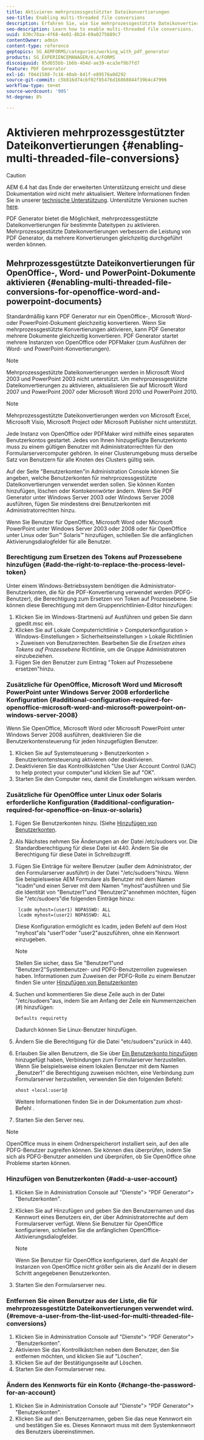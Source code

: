 ```yaml
---
title: Aktivieren mehrprozessgestützter Dateikonvertierungen
seo-title: Enabling multi-threaded file conversions
description: Erfahren Sie, wie Sie mehrprozessgestützte Dateikonvertierungen aktivieren.
seo-description: Learn how to enable multi-threaded file conversions.
uuid: 830c78aa-4f68-4e01-8b24-69a0275689c7
contentOwner: admin
content-type: reference
geptopics: SG_AEMFORMS/categories/working_with_pdf_generator
products: SG_EXPERIENCEMANAGER/6.4/FORMS
discoiquuid: 85d655bb-1b6b-4b4d-ae39-eca3ef9b7fd7
feature: PDF Generator
exl-id: f0441588-7c16-40ab-841f-e89576a0d292
source-git-commit: c5b816d74c6f02f85476d16868844f39b4c47996
workflow-type: tm+mt
source-wordcount: '905'
ht-degree: 8%

---
```


# Aktivieren mehrprozessgestützter Dateikonvertierungen {#enabling-multi-threaded-file-conversions}

>[!CAUTION]
>
>AEM 6.4 hat das Ende der erweiterten Unterstützung erreicht und diese Dokumentation wird nicht mehr aktualisiert. Weitere Informationen finden Sie in unserer [technische Unterstützung](https://helpx.adobe.com/de/support/programs/eol-matrix.html). Unterstützte Versionen suchen [here](https://experienceleague.adobe.com/docs/?lang=de).

PDF Generator bietet die Möglichkeit, mehrprozessgestützte Dateikonvertierungen für bestimmte Dateitypen zu aktivieren. Mehrprozessgestützte Dateikonvertierungen verbessern die Leistung von PDF Generator, da mehrere Konvertierungen gleichzeitig durchgeführt werden können.

## Mehrprozessgestützte Dateikonvertierungen für OpenOffice-, Word- und PowerPoint-Dokumente aktivieren {#enabling-multi-threaded-file-conversions-for-openoffice-word-and-powerpoint-documents}

Standardmäßig kann PDF Generator nur ein OpenOffice-, Microsoft Word- oder PowerPoint-Dokument gleichzeitig konvertieren. Wenn Sie mehrprozessgestützte Konvertierungen aktivieren, kann PDF Generator mehrere Dokumente gleichzeitig konvertieren. PDF Generator startet mehrere Instanzen von OpenOffice oder PDFMaker (zum Ausführen der Word- und PowerPoint-Konvertierungen).

>[!NOTE]
>
>Mehrprozessgestützte Dateikonvertierungen werden in Microsoft Word 2003 und PowerPoint 2003 nicht unterstützt. Um mehrprozessgestützte Dateikonvertierungen zu aktivieren, aktualisieren Sie auf Microsoft Word 2007 und PowerPoint 2007 oder Microsoft Word 2010 und PowerPoint 2010.

>[!NOTE]
>
>Mehrprozessgestützte Dateikonvertierungen werden von Microsoft Excel, Microsoft Visio, Microsoft Project oder Microsoft Publisher nicht unterstützt.

Jede Instanz von OpenOffice oder PDFMaker wird mithilfe eines separaten Benutzerkontos gestartet. Jedes von Ihnen hinzugefügte Benutzerkonto muss zu einem gültigen Benutzer mit Administratorrechten für den Formularservercomputer gehören. In einer Clusterumgebung muss derselbe Satz von Benutzern für alle Knoten des Clusters gültig sein.

Auf der Seite &quot;Benutzerkonten&quot;in Administration Console können Sie angeben, welche Benutzerkonten für mehrprozessgestützte Dateikonvertierungen verwendet werden sollen. Sie können Konten hinzufügen, löschen oder Kontokennwörter ändern. Wenn Sie PDF Generator unter Windows Server 2003 oder Windows Server 2008 ausführen, fügen Sie mindestens drei Benutzerkonten mit Administratorrechten hinzu.

Wenn Sie Benutzer für OpenOffice, Microsoft Word oder Microsoft PowerPoint unter Windows Server 2003 oder 2008 oder für OpenOffice unter Linux oder Sun™ Solaris™ hinzufügen, schließen Sie die anfänglichen Aktivierungsdialogfelder für alle Benutzer.

### Berechtigung zum Ersetzen des Tokens auf Prozessebene hinzufügen {#add-the-right-to-replace-the-process-level-token}

Unter einem Windows-Betriebssystem benötigen die Administrator-Benutzerkonten, die für die PDF-Konvertierung verwendet werden (PDFG-Benutzer), die Berechtigung zum Ersetzen von Token auf Prozessebene. Sie können diese Berechtigung mit dem Gruppenrichtlinien-Editor hinzufügen:

1. Klicken Sie im Windows-Startmenü auf Ausführen und geben Sie dann gpedit.msc ein.
1. Klicken Sie auf Lokale Computerrichtlinie > Computerkonfiguration > Windows-Einstellungen > Sicherheitseinstellungen > Lokale Richtlinien > Zuweisen von Benutzerrechten. Bearbeiten Sie die *Ersetzen eines Tokens auf Prozessebene* Richtlinie, um die Gruppe Administratoren einzubeziehen.
1. Fügen Sie den Benutzer zum Eintrag &quot;Token auf Prozessebene ersetzen&quot;hinzu.

### Zusätzliche für OpenOffice, Microsoft Word und Microsoft PowerPoint unter Windows Server 2008 erforderliche Konfiguration {#additional-configuration-required-for-openoffice-microsoft-word-and-microsoft-powerpoint-on-windows-server-2008}

Wenn Sie OpenOffice, Microsoft Word oder Microsoft PowerPoint unter Windows Server 2008 ausführen, deaktivieren Sie die Benutzerkontensteuerung für jeden hinzugefügten Benutzer.

1. Klicken Sie auf Systemsteuerung > Benutzerkonten > Benutzerkontensteuerung aktivieren oder deaktivieren.
1. Deaktivieren Sie das Kontrollkästchen &quot;Use User Account Control (UAC) to help protect your computer&quot;und klicken Sie auf &quot;OK&quot;.
1. Starten Sie den Computer neu, damit die Einstellungen wirksam werden.

### Zusätzliche für OpenOffice unter Linux oder Solaris erforderliche Konfiguration {#additional-configuration-required-for-openoffice-on-linux-or-solaris}

1. Fügen Sie Benutzerkonten hinzu. (Siehe [Hinzufügen von Benutzerkonten](enabling-multi-threaded-file-conversions.md#add-a-user-account).
1. Als Nächstes nehmen Sie Änderungen an der Datei /etc/sudoers vor. Die Standardberechtigung für diese Datei ist 440. Ändern Sie die Berechtigung für diese Datei in Schreibzugriff.
1. Fügen Sie Einträge für weitere Benutzer (außer dem Administrator, der den Formularserver ausführt) in der Datei &quot;/etc/sudoers&quot;hinzu. Wenn Sie beispielsweise AEM Formulare als Benutzer mit dem Namen &quot;lcadm&quot;und einen Server mit dem Namen &quot;myhost&quot;ausführen und Sie die Identität von &quot;Benutzer1&quot;und &quot;Benutzer2&quot;annehmen möchten, fügen Sie &quot;/etc/sudoers&quot;die folgenden Einträge hinzu:

   ```as3
    lcadm myhost=(user1) NOPASSWD: ALL 
    lcadm myhost=(user2) NOPASSWD: ALL
   ```

   Diese Konfiguration ermöglicht es lcadm, jeden Befehl auf dem Host &quot;myhost&quot;als &quot;user1&quot;oder &quot;user2&quot;auszuführen, ohne ein Kennwort einzugeben.

   >[!NOTE]
   >
   >Stellen Sie sicher, dass Sie &quot;Benutzer1&quot;und &quot;Benutzer2&quot;Systembenutzer- und PDFG-Benutzerrollen zugewiesen haben. Informationen zum Zuweisen der PDFG-Rolle zu einem Benutzer finden Sie unter [Hinzufügen von Benutzerkonten](enabling-multi-threaded-file-conversions.md#add-a-user-account)

1. Suchen und kommentieren Sie diese Zeile auch in der Datei &quot;/etc/sudoers&quot;aus, indem Sie am Anfang der Zeile ein Nummernzeichen (#) hinzufügen:

   ```as3
   Defaults requiretty
   ```

   Dadurch können Sie Linux-Benutzer hinzufügen.

1. Ändern Sie die Berechtigung für die Datei &quot;etc/sudoers&quot;zurück in 440.
1. Erlauben Sie allen Benutzern, die Sie über [Ein Benutzerkonto hinzufügen](enabling-multi-threaded-file-conversions.md#add-a-user-account) hinzugefügt haben, Verbindungen zum Formularserver herzustellen. Wenn Sie beispielsweise einem lokalen Benutzer mit dem Namen „Benutzer1“ die Berechtigung zuweisen möchten, eine Verbindung zum Formularserver herzustellen, verwenden Sie den folgenden Befehl:

   `xhost +local:user1@`

   Weitere Informationen finden Sie in der Dokumentation zum xhost-Befehl .

1. Starten Sie den Server neu.

>[!NOTE]
>
>OpenOffice muss in einem Ordnerspeicherort installiert sein, auf den alle PDFG-Benutzer zugreifen können. Sie können dies überprüfen, indem Sie sich als PDFG-Benutzer anmelden und überprüfen, ob Sie OpenOffice ohne Probleme starten können.

### Hinzufügen von Benutzerkonten {#add-a-user-account}

1. Klicken Sie in Administration Console auf &quot;Dienste&quot;> &quot;PDF Generator&quot;> &quot;Benutzerkonten&quot;.
1. Klicken Sie auf Hinzufügen und geben Sie den Benutzernamen und das Kennwort eines Benutzers ein, der über Administratorrechte auf dem Formularserver verfügt. Wenn Sie Benutzer für OpenOffice konfigurieren, schließen Sie die anfänglichen OpenOffice-Aktivierungsdialogfelder.

   >[!NOTE]
   >
   >Wenn Sie Benutzer für OpenOffice konfigurieren, darf die Anzahl der Instanzen von OpenOffice nicht größer sein als die Anzahl der in diesem Schritt angegebenen Benutzerkonten.

1. Starten Sie den Formularserver neu.

### Entfernen Sie einen Benutzer aus der Liste, die für mehrprozessgestützte Dateikonvertierungen verwendet wird. {#remove-a-user-from-the-list-used-for-multi-threaded-file-conversions}

1. Klicken Sie in Administration Console auf &quot;Dienste&quot;> &quot;PDF Generator&quot;> &quot;Benutzerkonten&quot;.
1. Aktivieren Sie das Kontrollkästchen neben dem Benutzer, den Sie entfernen möchten, und klicken Sie auf &quot;Löschen&quot;.
1. Klicken Sie auf der Bestätigungsseite auf Löschen.
1. Starten Sie den Formularserver neu.

### Ändern des Kennworts für ein Konto {#change-the-password-for-an-account}

1. Klicken Sie in Administration Console auf &quot;Dienste&quot;> &quot;PDF Generator&quot;> &quot;Benutzerkonten&quot;.
1. Klicken Sie auf den Benutzernamen, geben Sie das neue Kennwort ein und bestätigen Sie es. Dieses Kennwort muss mit dem Systemkennwort des Benutzers übereinstimmen.
